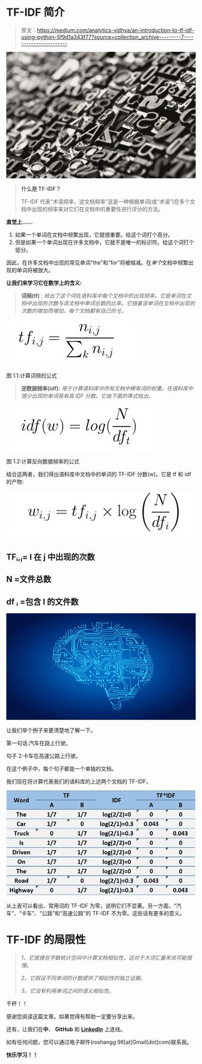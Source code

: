 # TF-IDF 简介

> 原文：<https://medium.com/analytics-vidhya/an-introduction-to-tf-idf-using-python-5f9d1a343f77?source=collection_archive---------7----------------------->

![](img/67061548f641d845e42cdff66399aaef.png)

> **什么是 TF-IDF？**
> 
> TF-IDF 代表“术语频率，逆文档频率”这是一种根据单词(或“术语”)在多个文档中出现的频率来对它们在文档中的重要性进行评分的方法。

**直觉上……**

1.  如果一个单词在文档中频繁出现，它就很重要。给这个词打个高分。
2.  但是如果一个单词出现在许多文档中，它就不是唯一的标识符。给这个词打个低分。

因此，在许多文档中出现的常见单词“the”和“for”将被缩减。在*单个*文档中频繁出现的单词将被放大。

**让我们来学习它在数学上的含义:**

> **词频(tf)** : *给出了这个词在语料库中每个文档中的出现频率。它是单词在文档中出现的次数与该文档中单词总数的比率。它随着该单词在文档中出现的次数的增加而增加。每个文档都有自己的 tf。*

![](img/0154e8f539928c3eb6c9345b7917691d.png)

图 1.1:计算词频的公式

> **逆数据频率(idf):** *用于计算语料库中所有文档中稀有词的权重。在语料库中很少出现的单词具有高 IDF 分数。它由下面的等式给出。*

![](img/916aab6fecef961767c4aaee3ff236d1.png)

图 1.2:计算反向数据频率的公式

结合这两者，我们得出语料库中文档中的单词的 TF-IDF 分数(w)。它是 tf 和 idf 的产物:

![](img/fd5df4bd5b3271521ca766738cc80546.png)

## TFᵢ,ⱼ= I 在 j 中出现的次数

## N =文件总数

## df ᵢ =包含 I 的文件数

![](img/0c9a04f98594ae15f1c48c9da6ce83be.png)

让我们举个例子来更清楚地了解一下。

第一句话:汽车在路上行驶。

句子 2:卡车在高速公路上行驶。

在这个例子中，每个句子都是一个单独的文档。

我们现在将计算代表我们的语料库的上述两个文档的 TF-IDF。

![](img/3928c36b4d63004d1f02e3251acfeb62.png)

从上表可以看出，常用词的 TF-IDF 为零，说明它们不显著。另一方面，“汽车”、“卡车”、“公路”和“高速公路”的 TF-IDF 不为零。这些话有更多的意义。

# TF-IDF 的局限性

> *1。它直接在字数统计空间中计算文档相似性，这对于大词汇量来说可能很慢。*
> 
> *2。它假设不同单词的计数提供了相似性的独立证据。*
> 
> *3。它没有利用单词之间的语义相似性。*

干杯！！

感谢您阅读这篇文章。如果觉得有帮助一定要分享出来。

还有，让我们在**中**、 **GitHub** 和 [**LinkedIn**](http://www.linkedin.com/in/roshan-kumar-gupta-43a96bb2) 上连线。

如有任何问题，您可以通过电子邮件(roshangg 96[at]Gmail[dot]com)联系我。

**快乐学习！！**